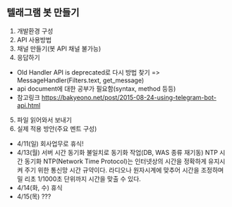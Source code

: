 ## 텔래그램 봇 만들기
1. 개발환경 구성
2. API 사용방법
3. 채널 만들기(봇 API 채널 불가능)
4. 응답하기 
  - Old Handler API is deprecated로 다시 방법 찾기 => MessageHandler(Filters.text, get_message)
  - api document에 대한 공부가 필요함(syntax, method 등등)
  - 참고링크 https://bakyeono.net/post/2015-08-24-using-telegram-bot-api.html

  
5. 파일 읽어와서 보내기
6. 실제 적용 방안(주요 멘트 구성)


* 4/11(일) 회사업무로 휴식!
* 4/13(월) 서버 시간 동기화 불일치로 동기화 작업(DB, WAS 종류 재기동)
  NTP 시간 동기화
  NTP(Network Time Protocol)는 인터넷상의 시간을 정확하게 유지시켜 주기 위한 통신망 시간 규약이다. 
  라디오나 원자시계에 맞추어 시간을 조정하며 밀    리초 1/1000초 단위까지 시간을 맞출 수 있다.
* 4/14(화, 수) 휴식
* 4/15(목) ???

